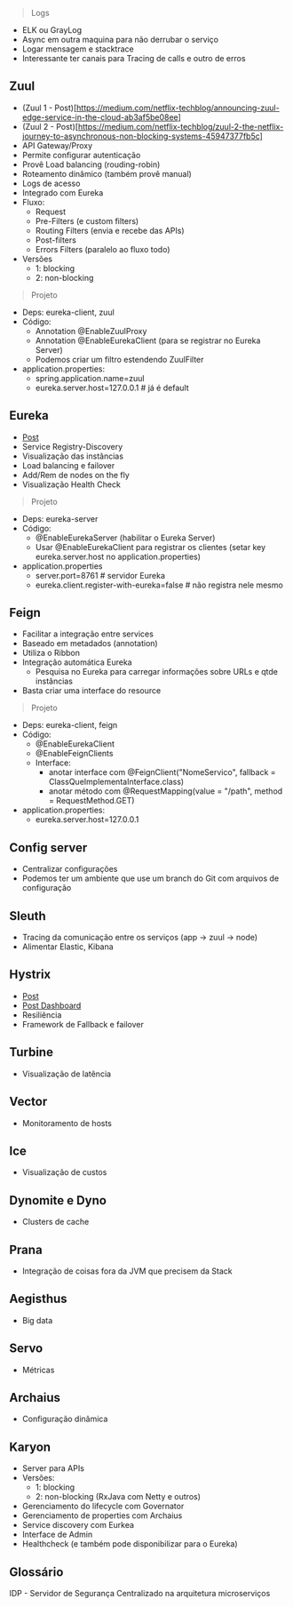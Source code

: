 > Logs
- ELK ou GrayLog
- Async em outra maquina para não derrubar o serviço
- Logar mensagem e stacktrace
- Interessante ter canais para Tracing de calls e outro de erros


## Zuul
- (Zuul 1 - Post)[https://medium.com/netflix-techblog/announcing-zuul-edge-service-in-the-cloud-ab3af5be08ee]
- (Zuul 2 - Post)[https://medium.com/netflix-techblog/zuul-2-the-netflix-journey-to-asynchronous-non-blocking-systems-45947377fb5c]
- API Gateway/Proxy
- Permite configurar autenticação
- Provê Load balancing (rouding-robin)
- Roteamento dinâmico (também provê manual)
- Logs de acesso
- Integrado com Eureka
- Fluxo:
  - Request
  - Pre-Filters (e custom filters)
  - Routing Filters (envia e recebe das APIs)
  - Post-filters
  - Errors Filters (paralelo ao fluxo todo)
- Versões
  - 1: blocking
  - 2: non-blocking

> Projeto
- Deps: eureka-client, zuul
- Código:
  - Annotation @EnableZuulProxy
  - Annotation @EnableEurekaClient (para se registrar no Eureka Server)
  - Podemos criar um filtro estendendo ZuulFilter
- application.properties:
  - spring.application.name=zuul
  - eureka.server.host=127.0.0.1 # já é default


## Eureka
- [Post](https://medium.com/netflix-techblog/netflix-shares-cloud-load-balancing-and-failover-tool-eureka-c10647ef95e5)
- Service Registry-Discovery
- Visualização das instâncias
- Load balancing e failover
- Add/Rem de nodes on the fly
- Visualização Health Check

> Projeto
- Deps: eureka-server
- Código:
  - @EnableEurekaServer (habilitar o Eureka Server)
  - Usar @EnableEurekaClient para registrar os clientes (setar key eureka.server.host no application.properties)
- application.properties
  - server.port=8761 # servidor Eureka
  - eureka.client.register-with-eureka=false # não registra nele mesmo

  
  
## Feign
- Facilitar a integração entre services
- Baseado em metadados (annotation)
- Utiliza o Ribbon
- Integração automática Eureka
  - Pesquisa no Eureka para carregar informações sobre URLs e qtde instâncias
- Basta criar uma interface do resource

> Projeto
- Deps: eureka-client, feign
- Código:
  - @EnableEurekaClient
  - @EnableFeignClients
  - Interface:
    - anotar interface com @FeignClient("NomeServico", fallback = ClassQueImplementaInterface.class)
    - anotar método com @RequestMapping(value = "/path", method = RequestMethod.GET)
- application.properties:
  - eureka.server.host=127.0.0.1


## Config server
- Centralizar configurações
- Podemos ter um ambiente que use um branch do Git com arquivos de configuração


## Sleuth
- Tracing da comunicação entre os serviços (app -> zuul -> node)
- Alimentar Elastic, Kibana


## Hystrix
- [Post](https://medium.com/netflix-techblog/introducing-hystrix-for-resilience-engineering-13531c1ab362)
- [Post Dashboard](https://medium.com/netflix-techblog/hystrix-dashboard-turbine-stream-aggregator-60985a2e51df)
- Resiliência
- Framework de Fallback e failover


## Turbine
- Visualização de latência


## Vector
- Monitoramento de hosts


## Ice
- Visualização de custos


## Dynomite e Dyno
- Clusters de cache


## Prana
- Integração de coisas fora da JVM que precisem da Stack


## Aegisthus
- Big data


## Servo
- Métricas


## Archaius
- Configuração dinâmica


## Karyon
- Server para APIs
- Versões:
  - 1: blocking
  - 2: non-blocking (RxJava com Netty e outros)
- Gerenciamento do lifecycle com Governator
- Gerenciamento de properties com Archaius
- Service discovery com Eurkea
- Interface de Admin
- Healthcheck (e também pode disponibilizar para o Eureka)

## Glossário
IDP - Servidor de Segurança Centralizado na arquitetura microserviços
